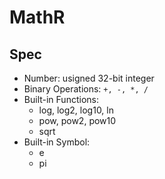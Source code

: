 # MathR

## Spec

- Number: usigned 32-bit integer
- Binary Operations: `+, -, *, /`
- Built-in Functions:
  - log, log2, log10, ln
  - pow, pow2, pow10
  - sqrt
- Built-in Symbol:
  - e
  - pi
